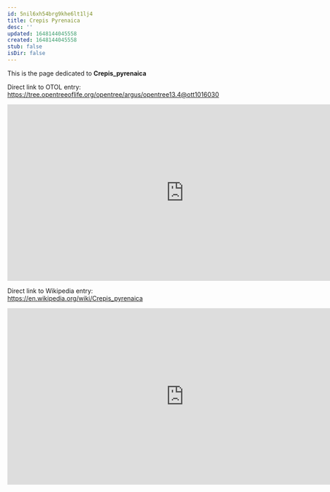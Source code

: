 ```yaml
---
id: 5nil6xh54brg9khe6lt1lj4
title: Crepis Pyrenaica
desc: ''
updated: 1648144045558
created: 1648144045558
stub: false
isDir: false
---
```

This is the page dedicated to **Crepis_pyrenaica**


Direct link to OTOL entry: https://tree.opentreeoflife.org/opentree/argus/opentree13.4@ott1016030



<html>
    <body>
    <iframe src="https://tree.opentreeoflife.org/opentree/argus/opentree13.4@ott1016030"
    width="800" height="400" frameborder="0" allowfullscreen> </iframe>
    </body>
</html>
    


Direct link to Wikipedia entry: https://en.wikipedia.org/wiki/Crepis_pyrenaica



<html>
    <body>
    <iframe src="https://en.wikipedia.org/wiki/Crepis_pyrenaica"
    width="800" height="400" frameborder="0" allowfullscreen> </iframe>
    </body>
</html>
    
